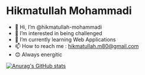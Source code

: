 # Hikmatullah Mohammadi

- 👋 Hi, I’m @hikmatullah-mohammadi
- 👀 I’m interested in being challenged
- 🌱 I’m currently learning Web Applications
- 📫 How to reach me : hikmatullah.m80@gmail.com
- 😊 Always energitic

[![Anurag's GitHub stats](https://github-readme-stats.vercel.app/api?username=hikmatullah-mohammadi?theme=radical)](https://github.com/anuraghazra/github-readme-stats)
